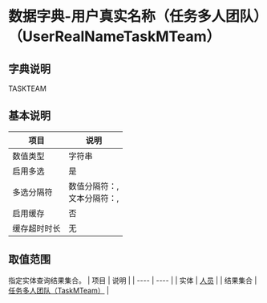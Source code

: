 # 数据字典-用户真实名称（任务多人团队）（UserRealNameTaskMTeam）
## 字典说明
TASKTEAM

## 基本说明
| 项目 | 说明 |
| ---- | ---- |
| 数值类型 | 字符串 |
| 启用多选 | 是 |
| 多选分隔符 | 数值分隔符：,<br>文本分隔符：, |
| 启用缓存 | 否 |
| 缓存超时时长 | 无 |

## 取值范围
指定实体查询结果集合。
| 项目 | 说明 |
| ---- | ---- |
| 实体 | [人员](../module/ou/SysEmployee) |
| 结果集合 | [任务多人团队（TaskMTeam）](../module/ou/SysEmployee/#数据集合-任务多人团队（TaskMTeam）) |

